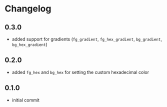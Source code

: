 # Changelog

## 0.3.0

- added support for gradients (`fg_gradient`, `fg_hex_gradient`, `bg_gradient`, `bg_hex_gradient`)

## 0.2.0

- added `fg_hex` and `bg_hex` for setting the custom hexadecimal color

## 0.1.0

- initial commit

